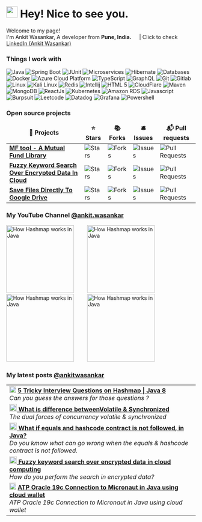 <h1><img src="https://emojis.slackmojis.com/emojis/images/1531849430/4246/blob-sunglasses.gif?1531849430" width="30"/> Hey! Nice to see you.</h1>


<p>Welcome to my page! </br> I'm Ankit Wasankar, A developer from <b>Pune, India.</b> <img src="https://cdn-icons-png.flaticon.com/512/10597/10597864.png" width="13"/> | Click to check <a href="https://www.linkedin.com/in/ankitwasankar/">LinkedIn (Ankit Wasankar)</a></p>
<h3>Things I work with</h3>
<p>
  <img alt="Java" src="https://img.shields.io/badge/-Java-2088FF?style=flat-square&logo=oracle&logoColor=white" />
  <img alt="Spring Boot" src="https://img.shields.io/badge/Spring%20Boot-2088FF?style=flat-square&logo=springboot&logoColor=white" /> 
  <img alt="JUnit" src="https://img.shields.io/badge/junit-2088FF?style=flat-square&logo=junit5&logoColor=white" /> 
  <img alt="Microservices" src="https://img.shields.io/badge/-Microservices-2088FF?style=flat-square&logo=google-cloud&logoColor=white" />
  <img alt="Hibernate" src="https://img.shields.io/badge/-Hibernate-2088FF?style=flat-square&logo=Hibernate&logoColor=white" />
  <img alt="Databases" src="https://img.shields.io/badge/-Databases-2088FF?style=flat-square&logo=dbeaver&logoColor=white" />
  <img alt="Docker" src="https://img.shields.io/badge/-Docker-2088FF?style=flat-square&logo=docker&logoColor=white" />
  <img alt="Azure Cloud Platform" src="https://img.shields.io/badge/-Azure%20Cloud%20Platform-2088FF?style=flat-square&logo=iCloud&logoColor=white" />
  
  <img alt="TypeScript" src="https://img.shields.io/badge/-TypeScript-2088FF?style=flat-square&logo=typescript&logoColor=white" />
  <img alt="GraphQL" src="https://img.shields.io/badge/-GraphQL-2da327?style=flat-square&logo=graphql&logoColor=white" />
  
  <img alt="Git" src="https://img.shields.io/badge/-Git-2da327?style=flat-square&logo=git&logoColor=white" />
  <img alt="Gitlab" src="https://img.shields.io/badge/-Gitlab-2da327?style=flat-square&logo=gitlab&logoColor=white" />
  
  <img alt="Linux" src="https://img.shields.io/badge/-Linux-2da327?style=flat-square&logo=linux&logoColor=white" />
  <img alt="Kali Linux" src="https://img.shields.io/badge/-Kali_Linux-2da327?style=flat-square&logo=kali-linux&logoColor=white" />
  <img alt="Redis" src="https://img.shields.io/badge/-Redis-2da327?style=flat-square&logo=redis&logoColor=white" />
  <img alt="Intellij" src="https://img.shields.io/badge/-Intellij%20Idea-2da327?style=flat-square&logo=intellij-idea&logoColor=white" />
   <img alt="HTML 5" src="https://img.shields.io/badge/-HTML%205-2da327?style=flat-square&logo=html5&logoColor=white" />
  <img alt="CloudFlare" src="https://img.shields.io/badge/-Cloudflare-2da327?style=flat-square&logo=Cloudflare&logoColor=white" />
  <img alt="Maven" src="https://img.shields.io/badge/-Maven-2da327?style=flat-square&logo=apachemaven&logoColor=white" />
  <img alt="MongoDB" src="https://img.shields.io/badge/-MongoDB-2da327?style=flat-square&logo=mongodb&logoColor=white" />
  
  
  <img alt="ReactJs" src="https://img.shields.io/badge/-ReactJS-f54988?style=flat-square&logo=Node.js&logoColor=white" />  
  <img alt="Kubernetes" src="https://img.shields.io/badge/-Kubernetes-f54988?style=flat-square&logo=kubernetes&logoColor=white" />
  <img alt="Amazon RDS" src="https://img.shields.io/badge/-Amazon%20RDS-f54988?style=flat-square&logo=amazon-rds&logoColor=white" />
  <img alt="Javascript" src="https://img.shields.io/badge/-JavaScript-f54988?style=flat-square&logo=javascript&logoColor=white" />
  <img alt="Burpsuit" src="https://img.shields.io/badge/-burpsuite-f54988?style=flat-square&logo=burpsuite&logoColor=white" />
  <img alt="Leetcode" src="https://img.shields.io/badge/-LeetCode-f54988?style=flat-square&logo=LeetCode&logoColor=white" />
  <img alt="Datadog" src="https://img.shields.io/badge/-DATADOG-f54988?style=flat-square&logo=datadog&logoColor=white" />
  <img alt="Grafana" src="https://img.shields.io/badge/-Grafana-f54988?style=flat-square&logo=grafana&logoColor=white" />
  <img alt="Powershell" src="https://img.shields.io/badge/-Powershell-f54988?style=flat-square&logo=tmux&logoColor=white" />

  
</p>
<h3>Open source projects</h3>
<table>
  <thead align="center">
    <tr border: none;>
      <td><b>🎁 Projects</b></td>
      <td><b>⭐ Stars</b></td>
      <td><b>📚 Forks</b></td>
      <td><b>🛎 Issues</b></td>
	  <td><b>📬 Pull requests</b></td>
    </tr>
  </thead>
  <tbody>
    <tr>
      <td><a href="https://github.com/ankitwasankar/mftool-java"><b>MF tool - A Mutual Fund Library</b></a></td>
      <td><img alt="Stars" src="https://img.shields.io/github/stars/ankitwasankar/mftool-java?style=flat-square&labelColor=343b41"/></td>
      <td><img alt="Forks" src="https://img.shields.io/github/forks/ankitwasankar/mftool-java?style=flat-square&labelColor=343b41"/></td>
      <td><img alt="Issues" src="https://img.shields.io/github/issues/ankitwasankar/mftool-java?style=flat-square&labelColor=343b41"/></td>
	  <td><img alt="Pull Requests" src="https://img.shields.io/github/issues-pr/ankitwasankar/mftool-java?style=flat-square&labelColor=343b41"/></td>
    </tr>
	<tr>
      <td><a href="https://github.com/ankitwasankar/Fuzzy-keyword-search-over-encrypted-data-in-cloud-computing"><b>Fuzzy Keyword Search Over Encrypted Data In Cloud</b></a></td>
      <td><img alt="Stars" src="https://img.shields.io/github/stars/ankitwasankar/Fuzzy-keyword-search-over-encrypted-data-in-cloud-computing?style=flat-square&labelColor=343b41"/></td>
      <td><img alt="Forks" src="https://img.shields.io/github/forks/ankitwasankar/Fuzzy-keyword-search-over-encrypted-data-in-cloud-computing?style=flat-square&labelColor=343b41"/></td>
      <td><img alt="Issues" src="https://img.shields.io/github/issues/ankitwasankar/Fuzzy-keyword-search-over-encrypted-data-in-cloud-computing?style=flat-square&labelColor=343b41"/></td>
	  <td><img alt="Pull Requests" src="https://img.shields.io/github/issues-pr/ankitwasankar/Fuzzy-keyword-search-over-encrypted-data-in-cloud-computing?style=flat-square&labelColor=343b41"/></td>
    </tr>
	  <tr>
      <td><a href="https://github.com/ankitwasankar/Save-To-Google-Drive"><b>Save Files Directly To Google Drive</b></a></td>
      <td><img alt="Stars" src="https://img.shields.io/github/stars/ankitwasankar/Save-To-Google-Drive?style=flat-square&labelColor=343b41"/></td>
      <td><img alt="Forks" src="https://img.shields.io/github/forks/ankitwasankar/Save-To-Google-Drive?style=flat-square&labelColor=343b41"/></td>
      <td><img alt="Issues" src="https://img.shields.io/github/issues/ankitwasankar/Save-To-Google-Drive?style=flat-square&labelColor=343b41"/></td>
	  <td><img alt="Pull Requests" src="https://img.shields.io/github/issues-pr/ankitwasankar/Save-To-Google-Drive?style=flat-square&labelColor=343b41"/></td>
    </tr>
  </tbody>
</table>

<h3>My YouTube Channel <a href="https://www.youtube.com/@webencyclop">@ankit.wasankar</a></h3>

<span>
<a href="http://www.youtube.com/watch?feature=player_embedded&v=-oafFAPgLao
" target="_blank"><img src="http://img.youtube.com/vi/-oafFAPgLao/0.jpg" 
alt="How Hashmap works in Java" width="180" /></a>
</span>
&nbsp;&nbsp;&nbsp;&nbsp;&nbsp;&nbsp;&nbsp;
<span>
<a href="http://www.youtube.com/watch?feature=player_embedded&v=CpVALR9HeTE
" target="_blank"><img src="http://img.youtube.com/vi/CpVALR9HeTE/0.jpg" 
alt="How Hashmap works in Java" width="180" /></a>
</span>
&nbsp;&nbsp;&nbsp;&nbsp;&nbsp;&nbsp;&nbsp;
<span>
<a href="http://www.youtube.com/watch?feature=player_embedded&v=TXV0_JhP8pY
" target="_blank"><img src="http://img.youtube.com/vi/TXV0_JhP8pY/0.jpg" 
alt="How Hashmap works in Java" width="180" /></a>
</span>
&nbsp;&nbsp;&nbsp;&nbsp;&nbsp;&nbsp;&nbsp;
<span>
<a href="http://www.youtube.com/watch?feature=player_embedded&v=LNNXQo5dIYA
" target="_blank"><img src="http://img.youtube.com/vi/LNNXQo5dIYA/0.jpg" 
alt="How Hashmap works in Java" width="180" /></a>
</span>

<h3>My latest posts <a href="https://medium.com/@ankitwasankar">@ankitwasankar</a></h3>

<table>
	<tr>
		<td>
		<img src="https://cdn-icons-png.flaticon.com/512/5968/5968933.png" width="18" alt="new" /> <a href="https://medium.com/@ankitwasankar/5-tricky-interview-questions-on-hashmap-java-8-a2c7185fd795"><b>5 Tricky Interview Questions on Hashmap | Java 8</b></a><br/><i>Can you guess the answers for those questions ?
		</td>
	</tr>
	<tr>
		<td>
		<a href="https://medium.com/@ankitwasankar/the-dual-forces-of-concurrency-volatile-synchronized-cf7da27950ec"><b><img src="https://cdn-icons-png.flaticon.com/512/5968/5968933.png" width="20" alt="new" /> What is difference betweenVolatile & Synchronized</b></a><br/><i>The dual forces of concurrency volatile & synchronized</i>
		</td>
	</tr>
	<tr>	
		<td>
		<a href="https://medium.com/@ankitwasankar/the-dual-forces-of-concurrency-volatile-synchronized-cf7da27950ec"><b><img src="https://cdn-icons-png.flaticon.com/512/5968/5968933.png" width="20" alt="new" /> What if equals and hashcode contract is not followed, in Java?</b></a><br/><i>Do you kmow what can go wrong when the equals & hashcode contract is not followed.
		</td>
	</tr>
	<tr>
		<td>
		<a href="https://medium.com/@ankitwasankar/the-dual-forces-of-concurrency-volatile-synchronized-cf7da27950ec"><b><img src="https://cdn-icons-png.flaticon.com/512/5968/5968933.png" width="20" alt="new" /> Fuzzy keyword search over encrypted data in cloud computing</b></a><br/><i>How do you perform the search in encrypted data?
		</td>
	</tr>
	<tr>
		<td>
		<img src="https://cdn-icons-png.flaticon.com/512/5968/5968933.png" width="18" alt="new" /> <a href="https://medium.com/@ankitwasankar/atp-oracle-19c-connection-to-micronaut-in-java-11-using-cloud-wallet-e341e8dca95f"><b>ATP Oracle 19c Connection to Micronaut in Java using cloud wallet</b></a><br/><i>ATP Oracle 19c Connection to Micronaut in Java using cloud wallet
		</td>
	</tr>
</table>



